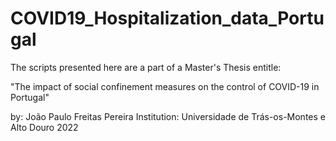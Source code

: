 # COVID19_Hospitalization_data_Portugal
The scripts presented here are a part of a Master's Thesis entitle:

"The impact of social confinement measures on the control of COVID-19 in Portugal"

by: João Paulo Freitas Pereira
Institution: Universidade de Trás-os-Montes e Alto Douro
2022
